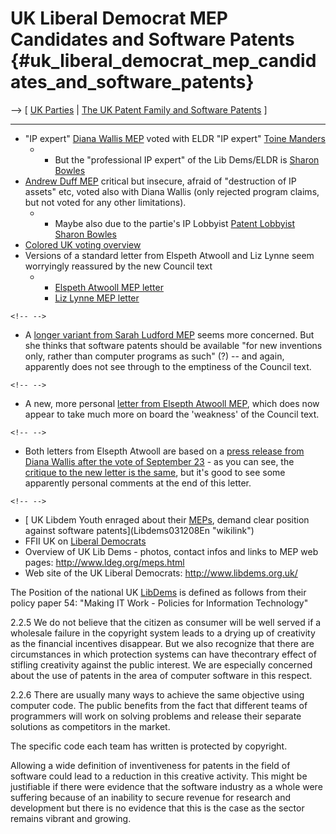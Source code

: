 # UK Liberal Democrat MEP Candidates and Software Patents {#uk_liberal_democrat_mep_candidates_and_software_patents}

\--\> \[ [ UK Parties](ElectUkPart0405En "wikilink") \| [The UK Patent
Family and Software Patents](http://swpat.ffii.org/gasnu/uk/ "wikilink")
\]

------------------------------------------------------------------------

-   \"IP expert\" [Diana Wallis
    MEP](http://en.wikipedia.org/wiki/Diana_Wallis "wikilink") voted
    with ELDR \"IP expert\" [ Toine Manders](ToineMandersEn "wikilink")
    -   -   But the \"professional IP expert\" of the Lib Dems/ELDR is [
            Sharon Bowles](SharonBowlesEn "wikilink")
-   [Andrew Duff MEP](http:AndrewDuffEn "wikilink") critical but
    insecure, afraid of \"destruction of IP assets\" etc, voted also
    with Diana Wallis (only rejected program claims, but not voted for
    any other limitations).
    -   -   Maybe also due to the partie\'s IP Lobbyist [ Patent
            Lobbyist Sharon Bowles](SharonBowlesEn "wikilink")
-   [Colored UK voting
    overview](http://www.ffii.org.uk/votes/swpat/UK/s.html "wikilink")
-   Versions of a standard letter from Elspeth Atwooll and Liz Lynne
    seem worryingly reassured by the new Council text
    -   -   [ Elspeth Atwooll MEP letter](LtrAtwooll040604En "wikilink")
        -   [ Liz Lynne MEP letter](LtrLynne040608En "wikilink")

```{=html}
<!-- -->
```
-   A [ longer variant from Sarah Ludford
    MEP](LtrLudford040608En "wikilink") seems more concerned. But she
    thinks that software patents should be available \"for new
    inventions only, rather than computer programs as such\" (?) \-- and
    again, apparently does not see through to the emptiness of the
    Council text.

```{=html}
<!-- -->
```
-   A new, more personal [ letter from Elsepth Atwooll
    MEP](LtrAtwooll040609En "wikilink"), which does now appear to take
    much more on board the \'weakness\' of the Council text.

```{=html}
<!-- -->
```
-   Both letters from Elsepth Atwooll are based on a [press release from
    Diana Wallis after the vote of September
    23](http://www.ffii.org.uk/players/people/meps/libdems/wallis.html "wikilink") -
    as you can see, the [critique to the new letter is the
    same](http://www.edlug.ed.ac.uk/archive/Jun2004/msg00213.html "wikilink"),
    but it\'s good to see some apparently personal comments at the end
    of this letter.

```{=html}
<!-- -->
```
-   [ UK Libdem Youth enraged about their [MEPs](MEPs "wikilink"),
    demand clear position against software
    patents](Libdems031208En "wikilink")
-   FFII UK on [Liberal
    Democrats](http://www.ffii.org.uk/libdems.html "wikilink")
-   Overview of UK Lib Dems - photos, contact infos and links to MEP web
    pages: <http://www.ldeg.org/meps.html>
-   Web site of the UK Liberal Democrats: <http://www.libdems.org.uk/>

The Position of the national UK [LibDems](LibDems "wikilink") is defined
as follows from their policy paper 54: \"Making IT Work - Policies for
Information Technology\"

2.2.5 We do not believe that the citizen as consumer will be well served
if a wholesale failure in the copyright system leads to a drying up of
creativity as the financial incentives disappear. But we also recognize
that there are circumstances in which protection systems can have
thecontrary effect of stifling creativity against the public interest.
We are especially concerned about the use of patents in the area of
computer software in this respect.

2.2.6 There are usually many ways to achieve the same objective using
computer code. The public benefits from the fact that different teams of
programmers will work on solving problems and release their separate
solutions as competitors in the market.

The specific code each team has written is protected by copyright.

Allowing a wide definition of inventiveness for patents in the field of
software could lead to a reduction in this creative activity. This might
be justifiable if there were evidence that the software industry as a
whole were suffering because of an inability to secure revenue for
research and development but there is no evidence that this is the case
as the sector remains vibrant and growing.
